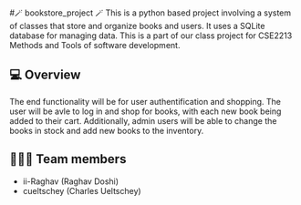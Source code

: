 #🪄 bookstore_project 🪄
This is a python based project involving a system of classes that store and organize books and users. It uses a SQLite database for managing data. 
This is a part of our class project for CSE2213 Methods and Tools of software development.
## 💻 Overview
The end functionality will be for user authentification and shopping. The user will be avle to log in and shop for books,
with each new book being added to their cart. Additionally, admin users will be able to change the books in stock and add new books to the
inventory.

## 🧑‍🤝‍🧑 Team members
- ii-Raghav (Raghav Doshi)
- cueltschey (Charles Ueltschey)
